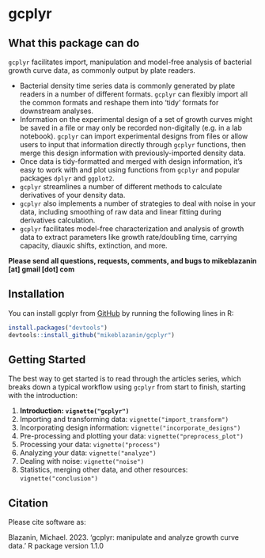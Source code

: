 
<!-- README.md is generated from README.Rmd. Please edit that file -->
<!--
You'll still need to render `README.Rmd` regularly, to keep `README.md` up-to-date. `devtools::build_readme()` is handy for this. You could also use GitHub Actions to re-render `README.Rmd` every time you push. An example workflow can be found here: <https://github.com/r-lib/actions/tree/v1/examples>.

You can also embed plots in R chunks. In that case, don't forget to commit and push the resulting figure files, so they display on GitHub and CRAN.
-->

# gcplyr

<!-- badges: start -->
<!-- badges: end -->

## What this package can do

`gcplyr` facilitates import, manipulation and model-free analysis of
bacterial growth curve data, as commonly output by plate readers.

- Bacterial density time series data is commonly generated by plate
  readers in a number of different formats. `gcplyr` can flexibly import
  all the common formats and reshape them into ‘tidy’ formats for
  downstream analyses.
- Information on the experimental design of a set of growth curves might
  be saved in a file or may only be recorded non-digitally (e.g. in a
  lab notebook). `gcplyr` can import experimental designs from files or
  allow users to input that information directly through `gcplyr`
  functions, then merge this design information with previously-imported
  density data.
- Once data is tidy-formatted and merged with design information, it’s
  easy to work with and plot using functions from `gcplyr` and popular
  packages `dplyr` and `ggplot2`.
- `gcplyr` streamlines a number of different methods to calculate
  derivatives of your density data.
- `gcplyr` also implements a number of strategies to deal with noise in
  your data, including smoothing of raw data and linear fitting during
  derivatives calculation.
- `gcplyr` facilitates model-free characterization and analysis of
  growth data to extract parameters like growth rate/doubling time,
  carrying capacity, diauxic shifts, extinction, and more.

**Please send all questions, requests, comments, and bugs to
mikeblazanin \[at\] gmail \[dot\] com**

## Installation

You can install gcplyr from [GitHub](https://github.com/) by running the
following lines in R:

``` r
install.packages("devtools")
devtools::install_github("mikeblazanin/gcplyr")
```

## Getting Started

The best way to get started is to read through the articles series,
which breaks down a typical workflow using `gcplyr` from start to
finish, starting with the introduction:

1.  **Introduction: `vignette("gcplyr")`**
2.  Importing and transforming data: `vignette("import_transform")`
3.  Incorporating design information: `vignette("incorporate_designs")`
4.  Pre-processing and plotting your data: `vignette("preprocess_plot")`
5.  Processing your data: `vignette("process")`
6.  Analyzing your data: `vignette("analyze")`
7.  Dealing with noise: `vignette("noise")`
8.  Statistics, merging other data, and other resources:
    `vignette("conclusion")`

## Citation

Please cite software as:

Blazanin, Michael. 2023. ‘gcplyr: manipulate and analyze growth curve
data.’ R package version 1.1.0
